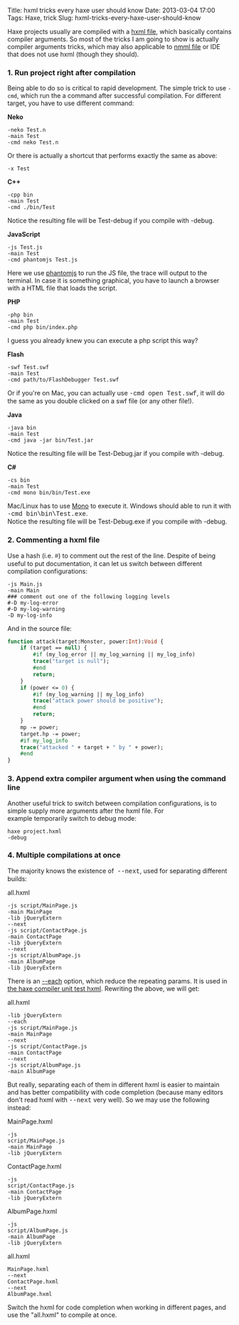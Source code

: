 Title: hxml tricks every haxe user should know
Date: 2013-03-04 17:00
Tags: Haxe, trick
Slug: hxml-tricks-every-haxe-user-should-know

Haxe projects usually are compiled with a [hxml file][], which basically
contains compiler arguments. So most of the tricks I am going to show is
actually compiler arguments tricks, which may also applicable to [nmml
file][] or IDE that does not use hxml (though they should).

### 1. Run project right after compilation

Being able to do so is critical to rapid development. The simple trick
to use `-cmd`,
which run the a command after successful compilation. For different
target, you have to use different command:

**Neko**

```text
-neko Test.n  
-main Test  
-cmd neko Test.n
```  
Or there is actually a shortcut that performs exactly the same as
above:  
```text
-x Test
```

**C++**

```text
-cpp bin  
-main Test  
-cmd ./bin/Test
```  
Notice the resulting file will be Test-debug if you compile with
-debug.

**JavaScript**

```text
-js Test.js  
-main Test  
-cmd phantomjs Test.js
```  
Here we use [phantomjs][] to run the JS file, the trace will output
to the terminal. In case it is something graphical, you have to
launch a browser with a HTML file that loads the script.

**PHP**

```text
-php bin  
-main Test  
-cmd php bin/index.php
```  
I guess you already knew you can execute a php script this way?

**Flash**

```text
-swf Test.swf  
-main Test  
-cmd path/to/FlashDebugger Test.swf
```  
Or if you're on Mac, you can actually use <span
style="font-family: 'courier new', courier;">-cmd open
Test.swf</span>, it will do the same as you double clicked on a swf
file (or any other file!).

**Java**

```text
-java bin  
-main Test  
-cmd java -jar bin/Test.jar
```  
Notice the resulting file will be Test-Debug.jar if you compile
with -debug.

**C#**

```text
-cs bin  
-main Test  
-cmd mono bin/bin/Test.exe
```
Mac/Linux has to use [Mono][] to execute it. Windows should able to
run it with <span
style="font-family: 'courier new', courier;">-cmd bin\\bin\\Test.exe</span>.  
Notice the resulting file will be Test-Debug.exe if you compile
with -debug.

### 2. Commenting a hxml file

Use a hash (i.e. <span
style="font-family: 'courier new', courier;">\#</span>) to comment out
the rest of the line. Despite of being useful to put documentation, it
can let us switch between different compilation configurations:

```text
-js Main.js  
-main Main  
### comment out one of the following logging levels  
#-D my-log-error  
#-D my-log-warning  
-D my-log-info
```

And in the source file:

```haxe
function attack(target:Monster, power:Int):Void {
    if (target == null) {
        #if (my_log_error || my_log_warning || my_log_info)
        trace("target is null");
        #end
        return;
    }
    if (power <= 0) {
        #if (my_log_warning || my_log_info)
        trace("attack power should be positive");
        #end
        return;
    }
    mp -= power;
    target.hp -= power;
    #if my_log_info
    trace("attacked " + target + " by " + power);
    #end
}
```

### 3. Append extra compiler argument when using the command line

Another useful trick to switch between compilation configurations, is to
simple supply more arguments after the hxml file. For
example temporarily switch to debug mode:

```text
haxe project.hxml
-debug
```

### 4. Multiple compilations at once

The majority knows the existence of  <span
style="font-family: 'courier new', courier;">--next</span>, used
for separating different builds:

all.hxml
```text
-js script/MainPage.js  
-main MainPage  
-lib jQueryExtern  
--next  
-js script/ContactPage.js  
-main ContactPage  
-lib jQueryExtern  
--next  
-js script/AlbumPage.js  
-main AlbumPage  
-lib jQueryExtern
```

There is an [--each][] option,
which reduce the repeating params. It is used in [the haxe compiler unit
test hxml][]. Rewriting the above, we will get:

all.hxml  
```text
-lib jQueryExtern  
--each  
-js script/MainPage.js  
-main MainPage  
--next  
-js script/ContactPage.js  
-main ContactPage  
--next  
-js script/AlbumPage.js  
-main AlbumPage
```

But really, separating each of them in different hxml is easier to
maintain and has better compatibility with code completion (because many
editors don't read hxml with <span
style="font-family: 'courier new', courier;">--next</span> very well).
So we may use the following instead:

MainPage.hxml  
```text
-js
script/MainPage.js  
-main MainPage  
-lib jQueryExtern
```

ContactPage.hxml  
```text
-js
script/ContactPage.js  
-main ContactPage  
-lib jQueryExtern
```

AlbumPage.hxml  
```text
-js
script/AlbumPage.js  
-main AlbumPage  
-lib jQueryExtern
```

all.hxml  
```text
MainPage.hxml  
--next  
ContactPage.hxml  
--next  
AlbumPage.hxml
```

Switch the hxml for code completion when working in different pages, and
use the "all.hxml" to compile at once.

  [hxml file]: http://haxe.org/doc/compiler
  [nmml file]: https://gist.github.com/jgranick/1763850
  [phantomjs]: http://phantomjs.org/
  [Mono]: http://www.mono-project.com/
  [--each]: https://code.google.com/p/haxe/issues/detail?id=1080#c8
  [the haxe compiler unit test hxml]: https://code.google.com/p/haxe/source/browse/trunk/tests/unit/compile.hxml
